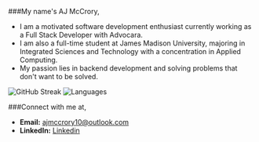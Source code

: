 ###My name's AJ McCrory,
- I am a motivated software development enthusiast currently working as a Full Stack Developer with Advocara. 
- I am also a full-time student at James Madison University, majoring in Integrated Sciences and Technology with a concentration in Applied Computing.
- My passion lies in backend development and solving problems that don't want to be solved.

![GitHub Streak](http://github-profile-summary-cards.vercel.app/api/cards/profile-details?username=Ajmccrory&theme=nord_dark)
![Languages](http://github-profile-summary-cards.vercel.app/api/cards/repos-per-language?username=Ajmccrory&theme=nord_dark)

###Connect with me at,
- **Email:** [ajmccrory10@outlook.com](ajmccrory10@outlook.com)
- **LinkedIn:** [Linkedin](https://www.linkedin.com/in/aj-mccrory)

